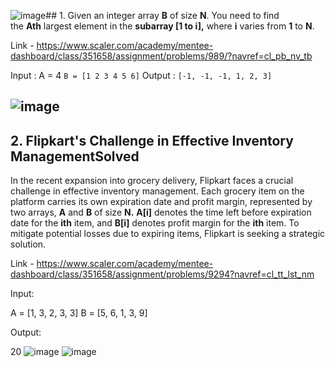 ![image](https://github.com/user-attachments/assets/29dd9e40-ea09-4286-a190-302610466aeb)## 1. Given an integer array **B** of size **N**.
You need to find the **Ath** largest element in the **subarray \[1 to i\],** where **i** varies from **1** to **N**.

Link - https://www.scaler.com/academy/mentee-dashboard/class/351658/assignment/problems/989/?navref=cl_pb_nv_tb

Input :
A = 4
`B = [1 2 3 4 5 6]` 
Output :
`[-1, -1, -1, 1, 2, 3]`


![image](https://github.com/user-attachments/assets/4e34f83e-8e5c-44f9-9294-6bfe7ea202ef)
---

## 2. Flipkart's Challenge in Effective Inventory ManagementSolved

In the recent expansion into grocery delivery, Flipkart faces a crucial challenge in effective inventory management. Each grocery item on the platform carries its own expiration date and profit margin, represented by two arrays, **A** and **B** of size **N.** **A\[i\]** denotes the time left before expiration date for the **ith** item, and **B\[i\]** denotes profit margin for the **ith** item. To mitigate potential losses due to expiring items, Flipkart is seeking a strategic solution.

Link - https://www.scaler.com/academy/mentee-dashboard/class/351658/assignment/problems/9294?navref=cl_tt_lst_nm

Input:

A = \[1, 3, 2, 3, 3\]
B = \[5, 6, 1, 3, 9\]

Output:

20
![image](https://github.com/user-attachments/assets/89270756-21ad-40fc-a6d3-f23bc0c22cb4)
![image](https://github.com/user-attachments/assets/15a5c8cc-ead5-4824-9b52-ed00a19978e9)


